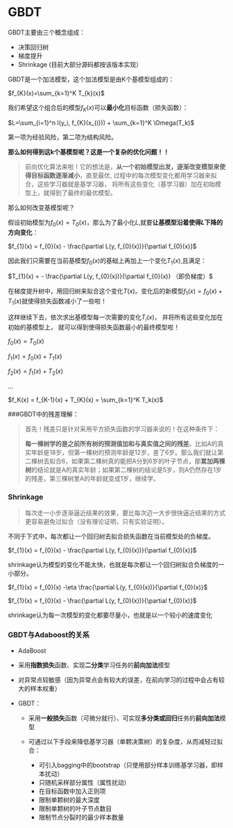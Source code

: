 # GBDT

GBDT主要由三个概念组成：

- 决策回归树
- 梯度提升
- Shrinkage (目前大部分源码都按该版本实现）

GBDT是一个加法模型，这个加法模型是由K个基模型组成的：

$f_{K}(x)=\sum_{k=1}^K T_{k}(x)$

我们希望这个组合后的模型$f_{K}(x)$可以**最小化**目标函数（损失函数）：

$L=\sum_{i=1}^n l(y_i, f_{K}(x_{i})) + \sum_{k=1}^K \Omega(T_k)$

第一项为经验风险，第二项为结构风险。

**那么如何得到这k个基模型呢？这是一个复杂的优化问题！！**

> 前向优化算法来啦！它的想法是，**从一个初始模型出发，逐渐改变模型来使得目标函数逐渐减小**，直至最优, 过程中的每次模型变化都用学习器来拟合，这些学习器就是基学习器， 将所有这些变化（基学习器）加在初始模型上，就得到了最终的最优模型。

那么如何改变基模型呢？

假设初始模型为$f_0(x) = T_{0}(x)$，那么为了最小化$L$,就要**让基模型沿着使得$L$下降的方向变化**：

$f_{1}(x) = f_{0}(x) - \frac{\partial L(y, f_{0}(x))}{\partial f_{0}(x)}$

因此我们只需要在当前基模型$f_{0}(x)$的基础上再加上一个变化$T_{1}(x)$,且满足：

$T_{1}(x) = - \frac{\partial L(y, f_{0}(x))}{\partial f_{0}(x)} （即负梯度）$

在梯度提升树中，用回归树来拟合这个变化$T(x)$。变化后的新模型$f_{1}(x) = f_{0}(x) + T_{1}(x)$就使得损失函数减小了一些啦！

这样继续下去，依次求出基模型每一次需要的变化$T_{i}(x)$， 并将所有这些变化加在初始的基模型上， 就可以得到使得损失函数最小的最终模型啦！

$f_0(x) = T_{0}(x)$

$f_1(x) = f_0(x) + T_{1}(x)$

$f_2(x) = f_1(x) + T_{2}(x)$

...

$f_K(x) = f_{K-1}(x) + T_{K}(x) = \sum_{k=1}^K T_k(x)$

###GBDT中的残差理解：

> 首先！残差只是针对采用平方损失函数的学习器来说的！在这种条件下：
>
> **每一棵树学的是之前所有树的预测值加和与真实值之间的残差**。比如A的真实年龄是18岁，但第一棵树的预测年龄是12岁，差了6岁。那么我们就让第二棵树去拟合6，如果第二棵树真的能把A分到6岁的叶子节点，那**累加两棵树**的结论就是A的真实年龄；如果第二棵树的结论是5岁，则A仍然存在1岁的残差，第三棵树里A的年龄就变成1岁，继续学。

### Shrinkage

> 每次走一小步逐渐逼近结果的效果，要比每次迈一大步很快逼近结果的方式更容易避免过拟合（没有理论证明，只有实验证明）。

不同于下式中，每次都让一个回归树去拟合损失函数在当前模型处的负梯度。

$f_{1}(x) = f_{0}(x) - \frac{\partial L(y, f_{0}(x))}{\partial f_{0}(x)}$

shrinkage认为模型的变化不能太快，也就是每次都让一个回归树拟合负梯度的一小部分。

$f_{1}(x) = f_{0}(x) -\eta \frac{\partial L(y, f_{0}(x))}{\partial f_{0}(x)}$

$f_{1}(x) = f_{0}(x) - \frac{\partial L(y, f_{0}(x))}{\partial f_{0}(x)}$

shrinkage认为每一次模型的变化都要尽量小，也就是以一个较小的速度变化



### GBDT与Adaboost的关系

-  AdaBoost

  - 采用**指数损失**函数、实现**二分类**学习任务的**前向加法**模型
  - 对异常点较敏感（因为异常点会有较大的误差，在前向学习的过程中会占有较大的样本权重）

- GBDT：

  - 采用**一般损失**函数（可微分就行）、可实现**多分类或回归**任务的**前向加法**模型

  - 可通过以下手段来降低基学习器（单颗决策树）的复杂度，从而减轻过拟合：

     -   可引入bagging中的bootstrap（只使用部分样本训练基学习器，即样本扰动）
     -   只随机采样部分属性（属性扰动）
     -   在目标函数中加入正则项
     -   限制单颗树的最大深度
     -   限制单颗树的叶子节点数目
     -   限制节点分裂时的最少样本数量

    ​





